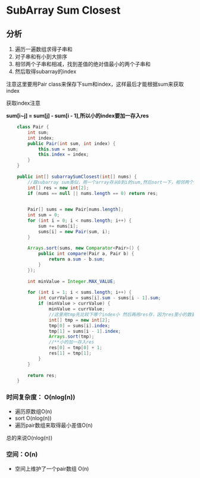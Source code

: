 # SubArray Sum Closest


## 分析



1. 遍历一遍数组求得子串和
2. 对子串和有小到大排序
3. 相邻两个子串和相减，找到差值的绝对值最小的两个子串和
4. 然后取得subarray的index

注意这里要用Pair class来保存下sum和index，这样最后才能根据sum来获取index

获取index注意

**sum[i~j] = sum[j] - sum[i - 1],所以小的index要加一存入res**

```java
    class Pair {
        int sum;
        int index;
        public Pair(int sum, int index) {
            this.sum = sum;
            this.index = index;
        }
    }
    
    public int[] subarraySumClosest(int[] nums) {
        //跟subarray sum类似，用一个array存从0到i的sum,然后sort一下，相邻两个找最小的差值
        int[] res = new int[2];
        if (nums == null || nums.length == 0) return res;
        

        Pair[] sums = new Pair[nums.length];
        int sum = 0;
        for (int i = 0; i < nums.length; i++) {
            sum += nums[i];
            sums[i] = new Pair(sum, i);
        }
        
        Arrays.sort(sums, new Comparator<Pair>() {
            public int compare(Pair a, Pair b) {
                return a.sum - b.sum;
            }
        });
        
        int minValue = Integer.MAX_VALUE;
        
        for (int i = 1; i < sums.length; i++) {
            int currValue = sums[i].sum - sums[i - 1].sum;
            if (minValue > currValue) {
                minValue = currValue;
                //这里用tmp先比较下哪个index小 然后再用res存，因为res里小的数要在前面
                int[] tmp = new int[2];
                tmp[0] = sums[i].index;
                tmp[1] = sums[i - 1].index;
                Arrays.sort(tmp);
                //**小的加一存入res
                res[0] = tmp[0] + 1;
                res[1] = tmp[1];
            }
        }
        
        return res;
    }
```


### 时间复杂度： O(nlog(n)) 

* 遍历原数组O(n)
* sort O(nlog(n))
* 遍历pair数组来取得最小差值O(n)

总的来说O(nlog(n))


### 空间：O(n)

* 空间上维护了一个pair数组 O(n)





